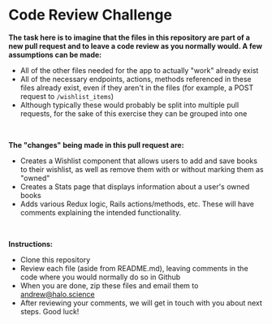 # Code Review Challenge

**The task here is to imagine that the files in this repository are part of a new pull request and to leave a code review as you normally would. A few assumptions can be made:**
- All of the other files needed for the app to actually "work" already exist
- All of the necessary endpoints, actions, methods referenced in these files already exist, even if they aren't in the files (for example, a POST request to `/wishlist_items`)
- Although typically these would probably be split into multiple pull requests, for the sake of this exercise they can be grouped into one

<br />

**The "changes" being made in this pull request are:**
- Creates a Wishlist component that allows users to add and save books to their wishlist, as well as remove them with or without marking them as "owned"
- Creates a Stats page that displays information about a user's owned books
- Adds various Redux logic, Rails actions/methods, etc. These will have comments explaining the intended functionality.

<br />

**Instructions:**
- Clone this repository
- Review each file (aside from README.md), leaving comments in the code where you would normally do so in Github
- When you are done, zip these files and email them to andrew@halo.science
- After reviewing your comments, we will get in touch with you about next steps. Good luck!
